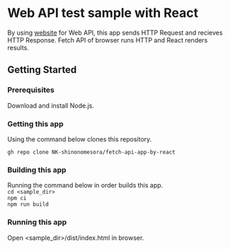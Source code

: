 # Web API test sample with React
By using [website](https://www.umayadia.com/Note/Note028WebAPISample.htm) for Web API, this app sends HTTP Request and recieves HTTP Response. Fetch API of browser runs HTTP and React renders results.

## Getting Started

### Prerequisites
Download and install Node.js.

### Getting this app
Using the command below clones this repository.  
```
gh repo clone NK-shinonomesora/fetch-api-app-by-react
```

### Building this app
Running the command below in order builds this app.  
```cd <sample_dir>```  
```npm ci```  
```npm run build```  

### Running this app
Open <sample_dir>/dist/index.html in browser.